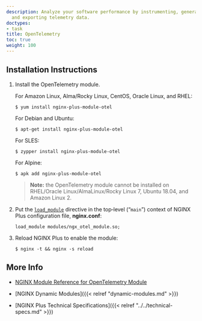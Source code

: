 ```yaml
---
description: Analyze your software performance by instrumenting, generating, collecting,
  and exporting telemetry data.
doctypes:
- task
title: OpenTelemetry
toc: true
weight: 100
---
```



<span id="install"></span>
## Installation Instructions

1. Install the OpenTelemetry module.

   For Amazon Linux, Alma/Rocky Linux, CentOS, Oracle Linux, and RHEL:
   
   ```shell
   $ yum install nginx-plus-module-otel
   ```
   
   For Debian and Ubuntu:
   
   ```shell
   $ apt-get install nginx-plus-module-otel
   ```

   For SLES:
   
   ```shell
   $ zypper install nginx-plus-module-otel
   ```
   For Alpine:

   ```shell
   $ apk add nginx-plus-module-otel
   ```

   > **Note:** the OpenTelemetry module cannot be installed on RHEL/Oracle Linux/AlmaLinux/Rocky Linux 7, Ubuntu 18.04, and Amazon Linux 2.

2. Put the [`load_module`](https://nginx.org/en/docs/ngx_core_module.html#load_module) directive in the top‑level (“`main`”) context of NGINX Plus configuration file, **nginx.conf**:

   ```nginx
   load_module modules/ngx_otel_module.so;
   ```

3. Reload NGINX Plus to enable the module:

   ```shell
   $ nginx -t && nginx -s reload
   ```


<span id="info"></span>
## More Info

* [NGINX Module Reference for OpenTelemetry Module](https://nginx.org/en/docs/ngx_otel_module.html)

* [NGINX Dynamic Modules]({{< relref "dynamic-modules.md" >}})

* [NGINX Plus Technical Specifications]({{< relref "../../technical-specs.md" >}})
